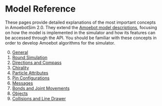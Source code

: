 # Model Reference

These pages provide detailed explanations of the most important concepts in AmoebotSim 2.0.
They extend the [Amoebot model descriptions](~/amoebot_model/home.md), focusing on how the model is implemented in the simulator and how its features can be accessed through the API.
You should be familiar with these concepts in order to develop Amoebot algorithms for the simulator.

0. [General](general.md)
1. [Round Simulation](rounds.md)
2. [Directions and Compass](direction.md)
3. [Chirality](chirality.md)
4. [Particle Attributes](attrs.md)
5. [Pin Configurations](pin_cfgs.md)
6. [Messages](messages.md)
7. [Bonds and Joint Movements](bonds_jm.md)
8. [Objects](objects.md)
9. [Collisions and Line Drawer](collisions.md)
